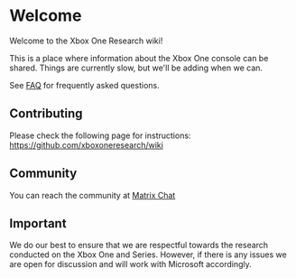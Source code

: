 <!-- TITLE: Home -->
<!-- SUBTITLE: Welcome to this wiki! -->

# Welcome
Welcome to the Xbox One Research wiki\!

This is a place where information about the Xbox One console can be
shared. Things are currently slow, but we'll be adding when we can.

See [FAQ](faq.md) for frequently asked questions.

## Contributing

Please check the following page for instructions: <https://github.com/xboxoneresearch/wiki>

## Community

You can reach the community at [Matrix Chat](https://matrix.to/#/#xboxoneresearch_space:matrix.org)

## Important

We do our best to ensure that we are respectful towards the research
conducted on the Xbox One and Series. However, if there is any issues we are open
for discussion and will work with Microsoft accordingly.
